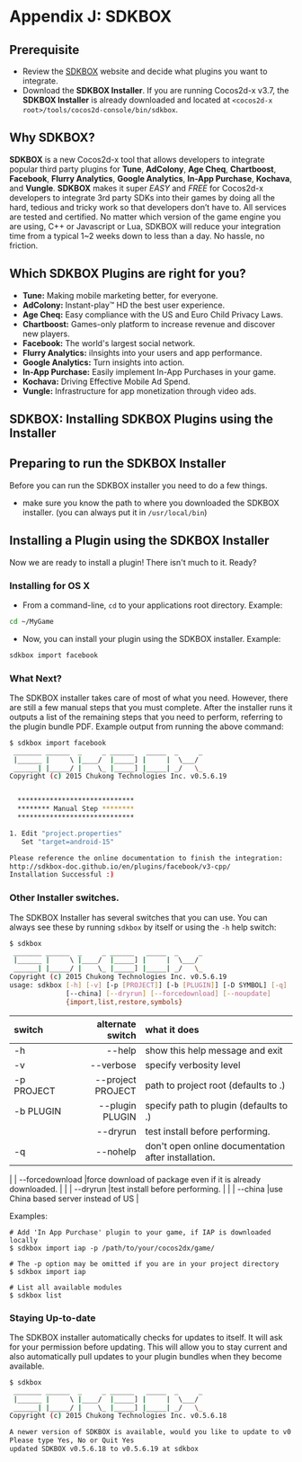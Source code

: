 # Appendix J: SDKBOX

## Prerequisite
* Review the [SDKBOX](http://cocos2d-x.org/sdkbox) website and decide what plugins you want to integrate.
* Download the __SDKBOX Installer__. If you are running Cocos2d-x v3.7, the __SDKBOX Installer__ is already downloaded and located at `<cocos2d-x root>/tools/cocos2d-console/bin/sdkbox`.

## Why SDKBOX?
__SDKBOX__ is a new Cocos2d-x tool that allows developers to integrate popular third party plugins for __Tune__, __AdColony__, __Age Cheq__, __Chartboost__, __Facebook__, __Flurry Analytics__, __Google Analytics__, __In-App Purchase__, __Kochava__, and __Vungle__. __SDKBOX__ makes it super *EASY* and *FREE* for Cocos2d-x developers to integrate 3rd party SDKs into their games by doing all the hard, tedious and tricky work so that developers don’t have to. All services are tested and certified. No matter which version of the game engine you are using, C++ or Javascript or Lua, SDKBOX will reduce your integration time from a typical 1~2 weeks down to less than a day. No hassle, no friction.

## Which SDKBOX Plugins are right for you?
* __Tune:__ Making mobile marketing better, for everyone.
* __AdColony:__ Instant-play™ HD the best user experience.
* __Age Cheq:__ Easy compliance with the US and Euro Child Privacy Laws.
* __Chartboost:__ Games-only platform to increase revenue and discover new players.
* __Facebook:__ The world's largest social network.
* __Flurry Analytics:__ iInsights into your users and app performance.
* __Google Analytics:__ Turn insights into action.
* __In-App Purchase:__ Easily implement In-App Purchases in your game.
* __Kochava:__ Driving Effective Mobile Ad Spend.
* __Vungle:__ Infrastructure for app monetization through video ads.

## SDKBOX: Installing SDKBOX Plugins using the Installer

## Preparing to run the SDKBOX Installer
Before you can run the SDKBOX installer you need to do a few things.
* make sure you know the path to where you downloaded the SDKBOX installer. (you can always put it in `/usr/local/bin`)

## Installing a Plugin using the SDKBOX Installer
Now we are ready to install a plugin! There isn't much to it. Ready?

### Installing for OS X
* From a command-line, `cd` to your applications root directory. Example:
```sh
cd ~/MyGame
```

* Now, you can install your plugin using the SDKBOX installer. Example:
```sh
sdkbox import facebook
```

### What Next?
The SDKBOX installer takes care of most of what you need. However, there are still a few manual steps that you must complete. After the installer runs it outputs a list of the remaining steps that you need to perform, referring to the plugin bundle PDF. Example output from running the above command:
```sh
$ sdkbox import facebook
 _______ ______  _     _ ______   _____  _     _
 |______ |     \ |____/  |_____] |     |  \___/
 ______| |_____/ |    \_ |_____] |_____| _/   \_
Copyright (c) 2015 Chukong Technologies Inc. v0.5.6.19


  *****************************
  ******** Manual Step ********
  *****************************

1. Edit "project.properties"
   Set "target=android-15"

Please reference the online documentation to finish the integration:
http://sdkbox-doc.github.io/en/plugins/facebook/v3-cpp/
Installation Successful :)
```

### Other Installer switches.
The SDKBOX Installer has several switches that you can use. You can always see these by running `sdkbox` by itself or using the `-h` help switch:
```sh
$ sdkbox
 _______ ______  _     _ ______   _____  _     _
 |______ |     \ |____/  |_____] |     |  \___/
 ______| |_____/ |    \_ |_____] |_____| _/   \_
Copyright (c) 2015 Chukong Technologies Inc. v0.5.6.19
usage: sdkbox [-h] [-v] [-p [PROJECT]] [-b [PLUGIN]] [-D SYMBOL] [-q]
              [--china] [--dryrun] [--forcedownload] [--noupdate]
              {import,list,restore,symbols}
```

| switch  | alternate switch  | what it does |
| :------------ |---------------:| :-----|
| -h      | --help          |show this help message and exit |
| -v      | --verbose       |specify verbosity level |
| -p PROJECT | --project PROJECT |path to project root (defaults to .) |
| -b PLUGIN | --plugin PLUGIN |specify path to plugin (defaults to .) |
|         | --dryrun        |test install before performing. |
| -q | --nohelp |don't open online documentation after installation. |

|         | --forcedownload |force download of package even if it is already downloaded. |
|         | --dryrun        |test install before performing. |
|         | --china        |use China based server instead of US |

Examples:
```
# Add 'In App Purchase' plugin to your game, if IAP is downloaded locally
$ sdkbox import iap -p /path/to/your/cocos2dx/game/
```

```
# The -p option may be omitted if you are in your project directory
$ sdkbox import iap
```

```
# List all available modules
$ sdkbox list
```

### Staying Up-to-date
The SDKBOX installer automatically checks for updates to itself. It will ask for your permission before updating. This will allow you to stay current and also automatically pull updates to your plugin bundles when they become available.
```sh
$ sdkbox
 _______ ______  _     _ ______   _____  _     _
 |______ |     \ |____/  |_____] |     |  \___/
 ______| |_____/ |    \_ |_____] |_____| _/   \_
Copyright (c) 2015 Chukong Technologies Inc. v0.5.6.18

A newer version of SDKBOX is available, would you like to update to v0.5.6.19?
Please type Yes, No or Quit Yes
updated SDKBOX v0.5.6.18 to v0.5.6.19 at sdkbox
```
